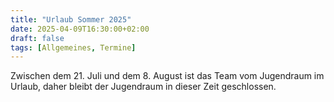 ```yaml
---
title: "Urlaub Sommer 2025"
date: 2025-04-09T16:30:00+02:00
draft: false
tags: [Allgemeines, Termine]
---
```


Zwischen dem 21. Juli und dem 8. August ist das Team vom Jugendraum im Urlaub, daher bleibt der Jugendraum in dieser Zeit geschlossen.
